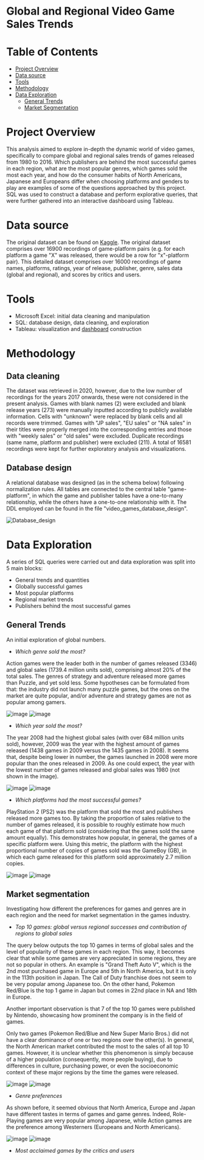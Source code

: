 # Global and Regional Video Game Sales Trends

# Table of Contents
- [Project Overview](#Project-Overview)
- [Data source](#Data-source)
- [Tools](#Tools)
- [Methodology](#Methodology)
- [Data Exploration](#Data-Exploration)
  - [General Trends](##General-Trends-and-Quantities)
  - [Market Segmentation](##Market-Segmentation)


# Project Overview
This analysis aimed to explore in-depth the dynamic world of video games, specifically to compare global and regional sales trends of games released from 1980 to 2016. Which publishers are behind the most successful games in each region, what are the most popular genres, which games sold the most each year, and how do the consumer habits of North Americans, Japanese and Europeans differ when choosing platforms and genders to play are examples of some of the questions approached by this project. SQL was used to construct a database and perform explorative queries, that were further gathered into an interactive dashboard using Tableau. 


# Data source
The original dataset can be found on [Kaggle](https://www.kaggle.com/datasets/thedevastator/video-game-sales-and-ratings). The original dataset comprises over 16900 recordings of game-platform pairs (e.g. for each platform a game "X" was released, there would be a row for "x"-platform pair). This detailed dataset comprises over 16000 recordings of game names, platforms, ratings, year of release, publisher, genre, sales data (global and regional), and scores by critics and users.  


# Tools
- Microsoft Excel: initial data cleaning and manipulation
- SQL: database design, data cleaning, and exploration
- Tableau: visualization and [dashboard](https://public.tableau.com/app/profile/graziella.credidio/viz/Videogames_17056915247530/Dashboard) construction

# Methodology 
## Data cleaning
The dataset was retrieved in 2020, however, due to the low number of recordings for the years 2017 onwards, these were not considered in the present analysis. Games with blank names (2) were excluded and blank release years (273) were manually inputted according to publicly available information. Cells with "unknown" were replaced by blank cells and all records were trimmed. Games with "JP sales", "EU sales" or "NA sales" in their titles were properly merged into the corresponding entries and those with "weekly sales" or "old sales" were excluded. Duplicate recordings (same name, platform and publisher) were excluded (211). A total of 16581 recordings were kept for further exploratory analysis and visualizations.  
  
## Database design
A relational database was designed (as in the schema below) following normalization rules. All tables are connected to the central table "game-platform", in which the game and publisher tables have a one-to-many relationship, while the others have a one-to-one relationship with it. 
The DDL employed can be found in the file "video_games_database_design".

![Database_design](https://github.com/GraziCredidio/Video_game_sales/assets/104797916/c1b714ab-20af-4d90-9a24-ed35026d617a)

# Data Exploration
A series of SQL queries were carried out and data exploration was split into 5 main blocks: 
- General trends and quantities
- Globally successful games
- Most popular platforms
- Regional market trends
- Publishers behind the most successful games

## General Trends

An initial exploration of global numbers.

- *Which genre sold the most?*

Action games were the leader both in the number of games released (3346) and global sales (1739.4 million units sold), comprising almost 20% of the total sales. The genres of strategy and adventure released more games than Puzzle, and yet sold less. Some hypotheses can be formulated from that: the industry did not launch many puzzle games, but the ones on the market are quite popular, and/or adventure and strategy games are not as popular among gamers. 

 ![image](https://github.com/GraziCredidio/Video_game_sales/assets/104797916/e733ff25-d500-493f-9ff5-a9b5652dfff0) ![image](https://github.com/GraziCredidio/Video_game_sales/assets/104797916/63553b53-563d-477e-abdf-4594a9c91b51)



- *Which year sold the most?*
  
The year 2008 had the highest global sales (with over 684 million units sold), however, 2009 was the year with the highest amount of games released (1438 games in 2009 versus the 1435 games in 2008). It seems that, despite being lower in number, the games launched in 2008 were more popular than the ones released in 2009. As one could expect, the year with the lowest number of games released and global sales was 1980 (not shown in the image).

![image](https://github.com/GraziCredidio/Video_game_sales/assets/104797916/e618ba9a-73a4-4d29-b758-02042bb4350e) ![image](https://github.com/GraziCredidio/Video_game_sales/assets/104797916/b93323e0-eb90-4a65-b38e-4348dbfaac16)



- *Which platforms had the most successful games?*
  
PlayStation 2 (PS2) was the platform that sold the most and publishers released more games too. By taking the proportion of sales relative to the number of games released, it is possible to roughly estimate how much each game of that platform sold (considering that the games sold the same amount equally). This demonstrates how popular, in general, the games of a specific platform were. Using this metric, the platform with the highest proportional number of copies of games sold was the GameBoy (GB), in which each game released for this platform sold approximately 2.7 million copies.

![image](https://github.com/GraziCredidio/Video_game_sales/assets/104797916/a47f4979-3481-45ac-b93f-fde139f4c194) ![image](https://github.com/GraziCredidio/Video_game_sales/assets/104797916/0c4a905a-a819-48e1-bf94-3fb6aa183c6d)



## Market segmentation

Investigating how different the preferences for games and genres are in each region and the need for market segmentation in the games industry.


- *Top 10 games: global versus regional successes and contribution of regions to global sales*
  
The query below outputs the top 10 games in terms of global sales and the level of popularity of these games in each region. This way, it becomes clear that while some games are very appreciated in some regions, they are not so popular in others. An example is "Grand Theft Auto V", which is the 2nd most purchased game in Europe and 5th in North America, but it is only in the 113th position in Japan. The Call of Duty franchise does not seem to be very popular among Japanese too. On the other hand, Pokemon Red/Blue is the top 1 game in Japan but comes in 22nd place in NA and 18th in Europe. 

Another important observation is that 7 of the top 10 games were published by Nintendo, showcasing how prominent the company is in the field of games.

Only two games (Pokemon Red/Blue and New Super Mario Bros.) did not have a clear dominance of one or two regions over the other(s). In general, the North American market contributed the most to the sales of all top 10 games. However, it is unclear whether this phenomenon is simply because of a higher population (consequently, more people buying), due to differences in culture, purchasing power, or even the socioeconomic context of these major regions by the time the games were released. 


![image](https://github.com/GraziCredidio/Video_game_sales/assets/104797916/88944398-f90a-4c1e-a8cc-4ffc47e79233) ![image](https://github.com/GraziCredidio/Video_game_sales/assets/104797916/e6e676bd-8882-472d-8580-578f79c252da)


- *Genre preferences*
  
As shown before, it seemed obvious that North America, Europe and Japan have different tastes in terms of games and game genres. Indeed, Role-Playing games are very popular among Japanese, while Action games are the preference among Westerners (Europeans and North Americans). 

![image](https://github.com/GraziCredidio/Video_game_sales/assets/104797916/cdc328bd-5ab9-415a-b481-b2d0c80ea70b) 
![image](https://github.com/GraziCredidio/Video_game_sales/assets/104797916/9c198500-044c-43f8-b54a-c77866e59795)



- *Most acclaimed games by the critics and users*
